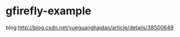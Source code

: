 gfirefly-example
================
blog:http://blog.csdn.net/yueguanghaidao/article/details/38500649
